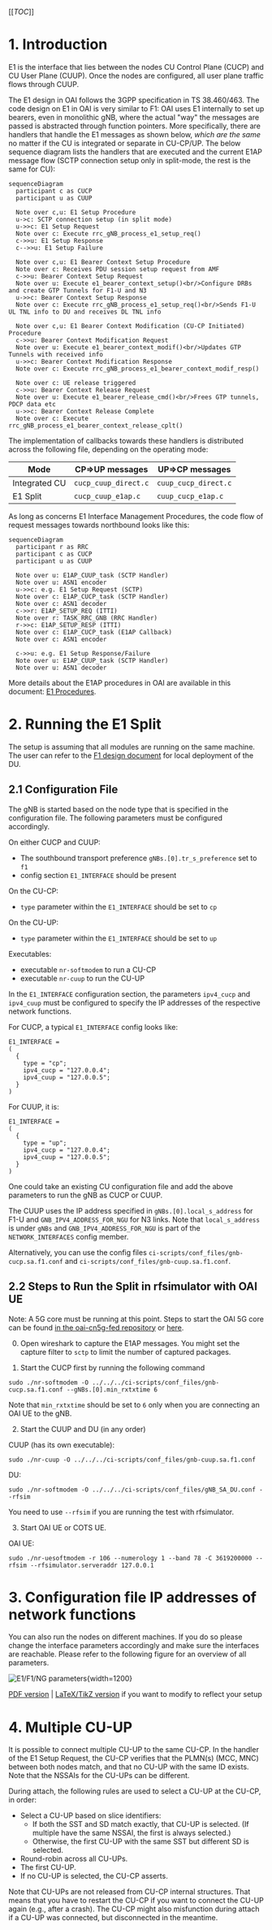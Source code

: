 [[_TOC_]]

# 1. Introduction

E1 is the interface that lies between the nodes CU Control Plane (CUCP) and CU User Plane (CUUP). Once the nodes are configured, all user plane traffic flows through CUUP.

The E1 design in OAI follows the 3GPP specification in TS 38.460/463. The code
design on E1 in OAI is very similar to F1: OAI uses E1 internally to set up
bearers, even in monolithic gNB, where the actual "way" the messages are passed
is abstracted through function pointers. More specifically, there are handlers
that handle the E1 messages as shown below, *which are the same* no matter if
the CU is integrated or separate in CU-CP/UP. The below sequence diagram lists
the handlers that are executed and the current E1AP message flow (SCTP
connection setup only in split-mode, the rest is the same for CU):

```mermaid
sequenceDiagram
  participant c as CUCP
  participant u as CUUP

  Note over c,u: E1 Setup Procedure
  u->c: SCTP connection setup (in split mode)
  u->>c: E1 Setup Request
  Note over c: Execute rrc_gNB_process_e1_setup_req()
  c->>u: E1 Setup Response
  c-->>u: E1 Setup Failure

  Note over c,u: E1 Bearer Context Setup Procedure
  Note over c: Receives PDU session setup request from AMF
  c->>u: Bearer Context Setup Request
  Note over u: Execute e1_bearer_context_setup()<br/>Configure DRBs and create GTP Tunnels for F1-U and N3
  u->>c: Bearer Context Setup Response
  Note over c: Execute rrc_gNB_process_e1_setup_req()<br/>Sends F1-U UL TNL info to DU and receives DL TNL info

  Note over c,u: E1 Bearer Context Modification (CU-CP Initiated) Procedure
  c->>u: Bearer Context Modification Request
  Note over u: Execute e1_bearer_context_modif()<br/>Updates GTP Tunnels with received info
  u->>c: Bearer Context Modification Response
  Note over c: Execute rrc_gNB_process_e1_bearer_context_modif_resp()

  Note over c: UE release triggered
  c->>u: Bearer Context Release Request
  Note over u: Execute e1_bearer_release_cmd()<br/>Frees GTP tunnels, PDCP data etc
  u->>c: Bearer Context Release Complete
  Note over c: Execute rrc_gNB_process_e1_bearer_context_release_cplt()
```

The implementation of callbacks towards these handlers is distributed across the following file, depending on the operating mode:

| Mode          | CP=>UP messages     |UP=>CP messages     |
| --------------| --------------------|--------------------|
| Integrated CU | `cucp_cuup_direct.c`|`cuup_cucp_direct.c`|
| E1 Split      | `cucp_cuup_e1ap.c`  |`cuup_cucp_e1ap.c`  |

As long as concerns E1 Interface Management Procedures, the code flow of request messages towards northbound looks like this:

```mermaid
sequenceDiagram
  participant r as RRC
  participant c as CUCP
  participant u as CUUP

  Note over u: E1AP_CUUP_task (SCTP Handler)
  Note over u: ASN1 encoder
  u->>c: e.g. E1 Setup Request (SCTP)
  Note over c: E1AP_CUCP_task (SCTP Handler)
  Note over c: ASN1 decoder
  c->>r: E1AP_SETUP_REQ (ITTI)
  Note over r: TASK_RRC_GNB (RRC Handler)
  r->>c: E1AP_SETUP_RESP (ITTI)
  Note over c: E1AP_CUCP_task (E1AP Callback)
  Note over c: ASN1 encoder

  c->>u: e.g. E1 Setup Response/Failure
  Note over u: E1AP_CUUP_task (SCTP Handler)
  Note over u: ASN1 decoder
```
More details about the E1AP procedures in OAI are available in this document: [E1 Procedures](./e1ap_procedures.md).

# 2. Running the E1 Split

The setup is assuming that all modules are running on the same machine. The user can refer to the [F1 design document](./../F1AP/F1-design.md) for local deployment of the DU.

## 2.1 Configuration File

The gNB is started based on the node type that is specified in the configuration file. The following parameters must be configured accordingly.

On either CUCP and CUUP:
* The southbound transport preference `gNBs.[0].tr_s_preference` set to `f1`
* config section `E1_INTERFACE` should be present

On the CU-CP:
* `type` parameter within the `E1_INTERFACE` should be set to `cp`

On the CU-UP:
* `type` parameter within the `E1_INTERFACE` should be set to `up`

Executables:
* executable `nr-softmodem` to run a CU-CP
* executable `nr-cuup` to run the CU-UP

In the `E1_INTERFACE` configuration section, the parameters `ipv4_cucp` and `ipv4_cuup` must be configured to specify the IP addresses of the respective network functions.

For CUCP, a typical `E1_INTERFACE` config looks like:
```
E1_INTERFACE =
(
  {
    type = "cp";
    ipv4_cucp = "127.0.0.4";
    ipv4_cuup = "127.0.0.5";
  }
)
```

For CUUP, it is:
```
E1_INTERFACE =
(
  {
    type = "up";
    ipv4_cucp = "127.0.0.4";
    ipv4_cuup = "127.0.0.5";
  }
)
```
One could take an existing CU configuration file and add the above parameters to run the gNB as CUCP or CUUP.

The CUUP uses the IP address specified in `gNBs.[0].local_s_address` for F1-U and `GNB_IPV4_ADDRESS_FOR_NGU` for N3 links. Note that `local_s_address` is under `gNBs` and `GNB_IPV4_ADDRESS_FOR_NGU` is part of the `NETWORK_INTERFACES` config member.

Alternatively, you can use the config files `ci-scripts/conf_files/gnb-cucp.sa.f1.conf` and `ci-scripts/conf_files/gnb-cuup.sa.f1.conf`.

## 2.2 Steps to Run the Split in rfsimulator with OAI UE

Note: A 5G core must be running at this point. Steps to start the OAI 5G core can be found [in the oai-cn5g-fed repository](https://gitlab.eurecom.fr/oai/cn5g/oai-cn5g-fed/-/blob/master/docs/DEPLOY_HOME.md) or [here](NR_SA_CN5G_gNB_USRP_COTS_UE_Tutorial.md).

0. Open wireshark to capture the E1AP messages. You might set the capture filter
   to `sctp` to limit the number of captured packages.

1. Start the CUCP first by running the following command
```
sudo ./nr-softmodem -O ../../../ci-scripts/conf_files/gnb-cucp.sa.f1.conf --gNBs.[0].min_rxtxtime 6
```

Note that `min_rxtxtime` should be set to `6` only when you are connecting an OAI UE to the gNB.

2. Start the CUUP and DU (in any order)

CUUP (has its own executable):
```
sudo ./nr-cuup -O ../../../ci-scripts/conf_files/gnb-cuup.sa.f1.conf
```

DU:
```
sudo ./nr-softmodem -O ../../../ci-scripts/conf_files/gNB_SA_DU.conf --rfsim
```

You need to use  `--rfsim` if you are running the test with rfsimulator.

3. Start OAI UE or COTS UE.

OAI UE:
```
sudo ./nr-uesoftmodem -r 106 --numerology 1 --band 78 -C 3619200000 --rfsim --rfsimulator.serveraddr 127.0.0.1
```

# 3. Configuration file IP addresses of network functions

You can also run the nodes on different machines. If you do so please change the interface parameters accordingly and make sure the interfaces are reachable. Please refer to the following figure for an overview of all parameters.

![E1/F1/NG parameters](./images/e1-archi.png){width=1200}

[PDF version](./images/e1-archi.pdf) | [LaTeX/TikZ version](./images/e1-archi.tex) if you want to modify to reflect your setup

# 4. Multiple CU-UP

It is possible to connect multiple CU-UP to the same CU-CP. In the handler of
the E1 Setup Request, the CU-CP verifies that the PLMN(s) (MCC, MNC) between
both nodes match, and that no CU-UP with the same ID exists. Note that the
NSSAIs for the CU-UPs can be different.

During attach, the following rules are used to select a CU-UP at the CU-CP, in
order:
- Select a CU-UP based on slice identifiers:
  - If both the SST and SD match exactly, that CU-UP is selected. (If multiple
    have the same NSSAI, the first is always selected.)
  - Otherwise, the first CU-UP with the same SST but different SD is selected.
- Round-robin across all CU-UPs.
- The first CU-UP.
- If no CU-UP is selected, the CU-CP asserts.

Note that CU-UPs are not released from CU-CP internal structures. That means
that you have to restart the CU-CP if you want to connect the CU-UP again
(e.g., after a crash). The CU-CP might also misfunction during attach if a
CU-UP was connected, but disconnected in the meantime.
